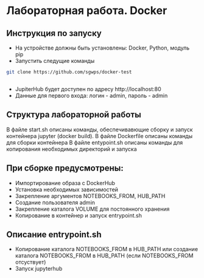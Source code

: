 # Лабораторная работа. Docker
## Инструкция по запуску
- На устройстве должны быть установлены: Docker, Python, модуль pip
- Запустить следущие команды
```bash
git clone https://github.com/sgwps/docker-test
```
```bash start.sh
```
- JupiterHub будет доступен по адресу http://localhost:80
- Данные для первого входа: логин - admin, пароль - admin
## Структура лабораторной работы
В файле start.sh описаны команды, обеспечивавющие сборку и запуск контейнера jupyter (docker build). 
В файле Dockerfile описаны команды для сборки контейнера
В файле entypoint.sh описаны команды для копирования необходимых директорий и запуска
## При сборке предусмотрены:
- Импортирование образа с DockerHub
- Установка необходимых зависимостей
- Закрепление аргументов NOTEBOOKS_FROM, HUB_PATH
- Создание пользователя admin
- Закрепление каталога VOLUME для постоянного хранения
- Копирование в контейнер и запуск entrypoint.sh
## Описание entrypoint.sh
- Копирование каталога NOTEBOOKS_FROM в HUB_PATH или создание каталога NOTEBOOKS_FROM в HUB_PATH (если NOTEBOOKS_FROM отсуствует)
- Запуск jupyterhub